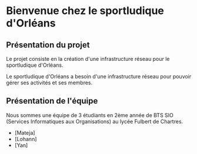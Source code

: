 # Bienvenue chez le sportludique d'Orléans
## Présentation du projet

Le projet consiste en la création d'une infrastructure réseau pour le sportludique d'Orléans.

Le sportludique d'Orléans a besoin d'une infrastructure réseau pour pouvoir gérer ses activités et ses membres.


## Présentation de l'équipe

Nous sommes une équipe de 3 étudiants en 2ème année de BTS SIO (Services Informatiques aux Organisations) au lycée Fulbert de Chartres.

- [Mateja]
- [Lohann]
- [Yan]
